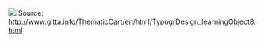 ![](http://www.gitta.info/ThematicCart/en/image/bsp_punktstreuung.jpg)
Source: http://www.gitta.info/ThematicCart/en/html/TypogrDesign_learningObject8.html